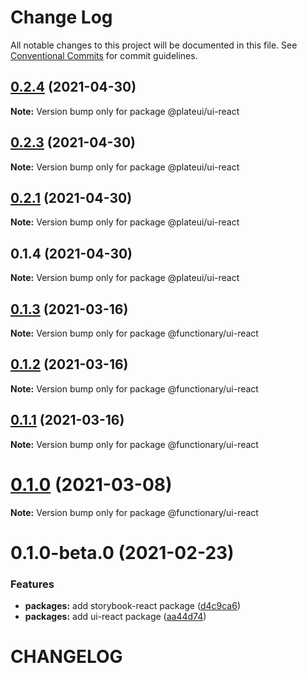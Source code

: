 # Change Log

All notable changes to this project will be documented in this file.
See [Conventional Commits](https://conventionalcommits.org) for commit guidelines.

## [0.2.4](https://github.com/wraft/plate/compare/@plateui/ui-react@0.2.3...@plateui/ui-react@0.2.4) (2021-04-30)

**Note:** Version bump only for package @plateui/ui-react





## [0.2.3](https://github.com/wraft/plate/compare/@plateui/ui-react@0.2.1...@plateui/ui-react@0.2.3) (2021-04-30)

**Note:** Version bump only for package @plateui/ui-react





## [0.2.1](https://github.com/wraft/plate/compare/@plateui/ui-react@0.1.4...@plateui/ui-react@0.2.1) (2021-04-30)

**Note:** Version bump only for package @plateui/ui-react





## 0.1.4 (2021-04-30)

**Note:** Version bump only for package @plateui/ui-react





## [0.1.3](https://github.com/wearefunctionary/plate/compare/@functionary/ui-react@0.1.2...@functionary/ui-react@0.1.3) (2021-03-16)

**Note:** Version bump only for package @functionary/ui-react

## [0.1.2](https://github.com/wearefunctionary/plate/compare/@functionary/ui-react@0.1.1...@functionary/ui-react@0.1.2) (2021-03-16)

**Note:** Version bump only for package @functionary/ui-react

## [0.1.1](https://github.com/wearefunctionary/plate/compare/@functionary/ui-react@0.1.0...@functionary/ui-react@0.1.1) (2021-03-16)

**Note:** Version bump only for package @functionary/ui-react

# [0.1.0](https://github.com/wearefunctionary/plate/compare/@functionary/ui-react@0.1.0-beta.0...@functionary/ui-react@0.1.0) (2021-03-08)

**Note:** Version bump only for package @functionary/ui-react

# 0.1.0-beta.0 (2021-02-23)

### Features

- **packages:** add storybook-react package ([d4c9ca6](https://github.com/wearefunctionary/plate/commit/d4c9ca66e24552c5dca6b5f279fac9a72e751e81))
- **packages:** add ui-react package ([aa44d74](https://github.com/wearefunctionary/plate/commit/aa44d74bc9ae63792723a36e76afc872b53d5932))

# CHANGELOG
